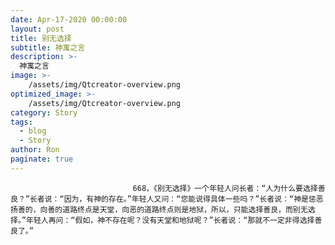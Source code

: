 ```yaml
---
date: Apr-17-2020 00:00:00
layout: post
title: 别无选择
subtitle: 神寓之言
description: >-
  神寓之言
image: >-
    /assets/img/Qtcreator-overview.png
optimized_image: >-
    /assets/img/Qtcreator-overview.png
category: Story
tags:
  - blog
  - Story
author: Ron
paginate: true
---
```


							　　668，《别无选择》一个年轻人问长者：“人为什么要选择善良？”长者说：“因为，有神的存在。”年轻人又问：“您能说得具体一些吗？”长者说：“神是惩恶扬善的，向善的道路终点是天堂，向恶的道路终点则是地狱，所以，只能选择善良，而别无选择。”年轻人再问：“假如，神不存在呢？没有天堂和地狱呢？”长者说：“那就不一定非得选择善良了。”
							
							
						